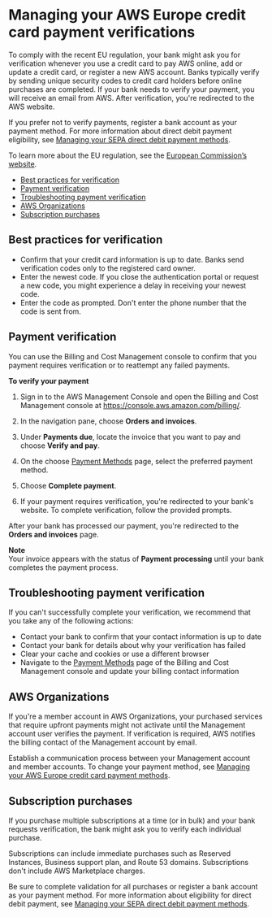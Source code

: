 # Managing your AWS Europe credit card payment verifications<a name="manage-emea-cc-verification"></a>

To comply with the recent EU regulation, your bank might ask you for verification whenever you use a credit card to pay AWS online, add or update a credit card, or register a new AWS account\. Banks typically verify by sending unique security codes to credit card holders before online purchases are completed\. If your bank needs to verify your payment, you will receive an email from AWS\. After verification, you're redirected to the AWS website\. 

If you prefer not to verify payments, register a bank account as your payment method\. For more information about direct debit payment eligibility, see [Managing your SEPA direct debit payment methods](manage-debit-emea.md)\.

To learn more about the EU regulation, see the [European Commission’s website](https://ec.europa.eu/info/law/payment-services-psd-2-directive-eu-2015-2366_en)\.
+ [Best practices for verification](#emea-cc-mfa-bp)
+ [Payment verification](#emea-payment-verification)
+ [Troubleshooting payment verification](#emea-cc-bp)
+ [AWS Organizations](#emea-cc-awsorg)
+ [Subscription purchases](#emea-bulk-purchases)

## Best practices for verification<a name="emea-cc-mfa-bp"></a>
+ Confirm that your credit card information is up to date\. Banks send verification codes only to the registered card owner\.
+ Enter the newest code\. If you close the authentication portal or request a new code, you might experience a delay in receiving your newest code\.
+ Enter the code as prompted\. Don't enter the phone number that the code is sent from\.

## Payment verification<a name="emea-payment-verification"></a>

You can use the Billing and Cost Management console to confirm that you payment requires verification or to reattempt any failed payments\.<a name="emea-payment-verification-process"></a>

**To verify your payment**

1. Sign in to the AWS Management Console and open the Billing and Cost Management console at [https://console\.aws\.amazon\.com/billing/](https://console.aws.amazon.com/billing/)\.

1. In the navigation pane, choose **Orders and invoices**\.

1. Under **Payments due**, locate the invoice that you want to pay and choose **Verify and pay**\.

1. On the choose [Payment Methods](https://console.aws.amazon.com/billing/home#/paymentmethods) page, select the preferred payment method\.

1. Choose **Complete payment**\.

1. If your payment requires verification, you're redirected to your bank's website\. To complete verification, follow the provided prompts\.

After your bank has processed our payment, you're redirected to the **Orders and invoices** page\.

**Note**  
Your invoice appears with the status of **Payment processing** until your bank completes the payment process\. 

## Troubleshooting payment verification<a name="emea-cc-bp"></a>

If you can't successfully complete your verification, we recommend that you take any of the following actions:
+ Contact your bank to confirm that your contact information is up to date
+ Contact your bank for details about why your verification has failed
+ Clear your cache and cookies or use a different browser
+ Navigate to the [Payment Methods](https://console.aws.amazon.com/billing/home#/paymentmethods) page of the Billing and Cost Management console and update your billing contact information

## AWS Organizations<a name="emea-cc-awsorg"></a>

If you're a member account in AWS Organizations, your purchased services that require upfront payments might not activate until the Management account user verifies the payment\. If verification is required, AWS notifies the billing contact of the Management account by email\.

Establish a communication process between your Management account and member accounts\. To change your payment method, see [Managing your AWS Europe credit card payment methods](manage-cc-emea.md)\.

## Subscription purchases<a name="emea-bulk-purchases"></a>

If you purchase multiple subscriptions at a time \(or in bulk\) and your bank requests verification, the bank might ask you to verify each individual purchase\.

Subscriptions can include immediate purchases such as Reserved Instances, Business support plan, and Route 53 domains\. Subscriptions don't include AWS Marketplace charges\.

Be sure to complete validation for all purchases or register a bank account as your payment method\. For more information about eligibility for direct debit payment, see [Managing your SEPA direct debit payment methods](manage-debit-emea.md)\.